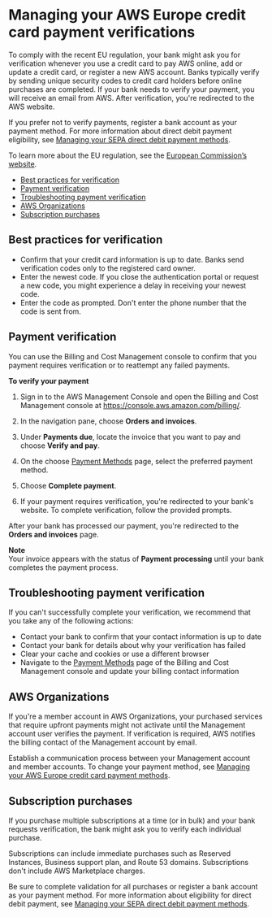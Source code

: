 # Managing your AWS Europe credit card payment verifications<a name="manage-emea-cc-verification"></a>

To comply with the recent EU regulation, your bank might ask you for verification whenever you use a credit card to pay AWS online, add or update a credit card, or register a new AWS account\. Banks typically verify by sending unique security codes to credit card holders before online purchases are completed\. If your bank needs to verify your payment, you will receive an email from AWS\. After verification, you're redirected to the AWS website\. 

If you prefer not to verify payments, register a bank account as your payment method\. For more information about direct debit payment eligibility, see [Managing your SEPA direct debit payment methods](manage-debit-emea.md)\.

To learn more about the EU regulation, see the [European Commission’s website](https://ec.europa.eu/info/law/payment-services-psd-2-directive-eu-2015-2366_en)\.
+ [Best practices for verification](#emea-cc-mfa-bp)
+ [Payment verification](#emea-payment-verification)
+ [Troubleshooting payment verification](#emea-cc-bp)
+ [AWS Organizations](#emea-cc-awsorg)
+ [Subscription purchases](#emea-bulk-purchases)

## Best practices for verification<a name="emea-cc-mfa-bp"></a>
+ Confirm that your credit card information is up to date\. Banks send verification codes only to the registered card owner\.
+ Enter the newest code\. If you close the authentication portal or request a new code, you might experience a delay in receiving your newest code\.
+ Enter the code as prompted\. Don't enter the phone number that the code is sent from\.

## Payment verification<a name="emea-payment-verification"></a>

You can use the Billing and Cost Management console to confirm that you payment requires verification or to reattempt any failed payments\.<a name="emea-payment-verification-process"></a>

**To verify your payment**

1. Sign in to the AWS Management Console and open the Billing and Cost Management console at [https://console\.aws\.amazon\.com/billing/](https://console.aws.amazon.com/billing/)\.

1. In the navigation pane, choose **Orders and invoices**\.

1. Under **Payments due**, locate the invoice that you want to pay and choose **Verify and pay**\.

1. On the choose [Payment Methods](https://console.aws.amazon.com/billing/home#/paymentmethods) page, select the preferred payment method\.

1. Choose **Complete payment**\.

1. If your payment requires verification, you're redirected to your bank's website\. To complete verification, follow the provided prompts\.

After your bank has processed our payment, you're redirected to the **Orders and invoices** page\.

**Note**  
Your invoice appears with the status of **Payment processing** until your bank completes the payment process\. 

## Troubleshooting payment verification<a name="emea-cc-bp"></a>

If you can't successfully complete your verification, we recommend that you take any of the following actions:
+ Contact your bank to confirm that your contact information is up to date
+ Contact your bank for details about why your verification has failed
+ Clear your cache and cookies or use a different browser
+ Navigate to the [Payment Methods](https://console.aws.amazon.com/billing/home#/paymentmethods) page of the Billing and Cost Management console and update your billing contact information

## AWS Organizations<a name="emea-cc-awsorg"></a>

If you're a member account in AWS Organizations, your purchased services that require upfront payments might not activate until the Management account user verifies the payment\. If verification is required, AWS notifies the billing contact of the Management account by email\.

Establish a communication process between your Management account and member accounts\. To change your payment method, see [Managing your AWS Europe credit card payment methods](manage-cc-emea.md)\.

## Subscription purchases<a name="emea-bulk-purchases"></a>

If you purchase multiple subscriptions at a time \(or in bulk\) and your bank requests verification, the bank might ask you to verify each individual purchase\.

Subscriptions can include immediate purchases such as Reserved Instances, Business support plan, and Route 53 domains\. Subscriptions don't include AWS Marketplace charges\.

Be sure to complete validation for all purchases or register a bank account as your payment method\. For more information about eligibility for direct debit payment, see [Managing your SEPA direct debit payment methods](manage-debit-emea.md)\.